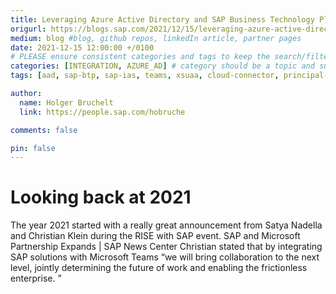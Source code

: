 ```yaml
---
title: Leveraging Azure Active Directory and SAP Business Technology Platform
origurl: https://blogs.sap.com/2021/12/15/leveraging-azure-active-directory-and-sap-business-technology-platform/
medium: blog #blog, github repos, linkedIn article, partner pages
date: 2021-12-15 12:00:00 +/0100
# PLEASE ensure consistent categories and tags to keep the search/filtering meaningful!
categories: [INTEGRATION, AZURE_AD] # category should be a topic and sub-category primary product
tags: [aad, sap-btp, sap-ias, teams, xsuaa, cloud-connector, principal-propagation]     # TAG names should always be lowercase

author:
  name: Holger Bruchelt
  link: https://people.sap.com/hobruche

comments: false

pin: false
---
```


# Looking back at 2021

The year 2021 started with a really great announcement from Satya Nadella and Christian Klein during the RISE with SAP event. SAP and Microsoft Partnership Expands | SAP News Center Christian stated that by integrating SAP solutions with Microsoft Teams “we will bring collaboration to the next level, jointly determining the future of work and enabling the frictionless enterprise. ”
